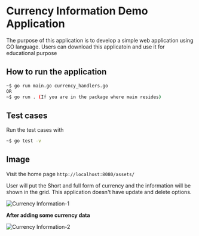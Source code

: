 # Currency Information Demo Application

  The purpose of this application is to develop a simple web application using GO language. 
  Users can download this applicatoin and use it for educational purpose 

## How to run the application
```bash
~$ go run main.go currency_handlers.go 
OR 
~$ go run . (If you are in the package where main resides) 
```

## Test cases 

Run the test cases with 
```bash
~$ go test -v
```

## Image 

Visit the home page ```http://localhost:8080/assets/ ```

User will put the Short and full form of currency and the information will be shown in the grid. 
This application doesn't have update and delete options. 

![Currency Information-1](https://i.ibb.co/SBPbCDN/Currency-Info-1.png)

**After adding some currency data**

![Currency Information-2](https://i.ibb.co/hXq3tkW/Currency-Info-2.png)

